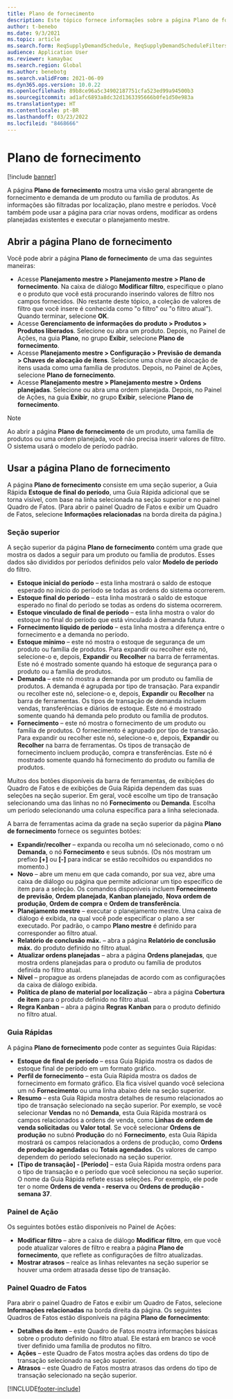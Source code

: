 ```yaml
---
title: Plano de fornecimento
description: Este tópico fornece informações sobre a página Plano de fornecimento e seus recursos.
author: t-benebo
ms.date: 9/3/2021
ms.topic: article
ms.search.form: ReqSupplyDemandSchedule, ReqSupplyDemandScheduleFilters, ReqSupplyDemandItemDetails, ReqTransFuturesActionsPart, ReqSupplyDemandOverviewLegendPart
audience: Application User
ms.reviewer: kamaybac
ms.search.region: Global
ms.author: benebotg
ms.search.validFrom: 2021-06-09
ms.dyn365.ops.version: 10.0.22
ms.openlocfilehash: 89b8ce96a5c34902187751cfa523ed99a94500b3
ms.sourcegitcommit: ad1afc6893a8dc32d1363395666b0fe1d50e983a
ms.translationtype: HT
ms.contentlocale: pt-BR
ms.lasthandoff: 03/23/2022
ms.locfileid: "8468666"
---
```

# <a name="supply-schedule"></a>Plano de fornecimento

[!include [banner](../includes/banner.md)]

A página **Plano de fornecimento** mostra uma visão geral abrangente de fornecimento e demanda de um produto ou família de produtos. As informações são filtradas por localização, plano mestre e períodos. Você também pode usar a página para criar novas ordens, modificar as ordens planejadas existentes e executar o planejamento mestre.

## <a name="open-the-supply-schedule-page"></a>Abrir a página Plano de fornecimento

Você pode abrir a página **Plano de fornecimento** de uma das seguintes maneiras:

- Acesse **Planejamento mestre \> Planejamento mestre \> Plano de fornecimento**. Na caixa de diálogo **Modificar filtro**, especifique o plano e o produto que você está procurando inserindo valores de filtro nos campos fornecidos. (No restante deste tópico, a coleção de valores de filtro que você insere é conhecida como "o filtro" ou "o filtro atual"). Quando terminar, selecione **OK**.
- Acesse **Gerenciamento de informações do produto \> Produtos \> Produtos liberados**. Selecione ou abra um produto. Depois, no Painel de Ações, na guia **Plano**, no grupo **Exibir**, selecione **Plano de fornecimento**.
- Acesse **Planejamento mestre \> Configuração \> Previsão de demanda \> Chaves de alocação de itens**. Selecione uma chave de alocação de itens usada como uma família de produtos. Depois, no Painel de Ações, selecione **Plano de fornecimento**.
- Acesse **Planejamento mestre \> Planejamento mestre \> Ordens planejadas**. Selecione ou abra uma ordem planejada. Depois, no Painel de Ações, na guia **Exibir**, no grupo **Exibir**, selecione **Plano de fornecimento**.

> [!NOTE]
> Ao abrir a página **Plano de fornecimento** de um produto, uma família de produtos ou uma ordem planejada, você não precisa inserir valores de filtro. O sistema usará o modelo de período padrão.

## <a name="use-the-supply-schedule-page"></a>Usar a página Plano de fornecimento

A página **Plano de fornecimento** consiste em uma seção superior, a Guia Rápida **Estoque de final do período**, uma Guia Rápida adicional que se torna visível, com base na linha selecionada na seção superior e no painel Quadro de Fatos. (Para abrir o painel Quadro de Fatos e exibir um Quadro de Fatos, selecione **Informações relacionadas** na borda direita da página.)

### <a name="upper-section"></a>Seção superior

A seção superior da página **Plano de fornecimento** contém uma grade que mostra os dados a seguir para um produto ou família de produtos. Esses dados são divididos por períodos definidos pelo valor **Modelo de período** do filtro.

- **Estoque inicial do período** – esta linha mostrará o saldo de estoque esperado no início do período se todas as ordens do sistema ocorrerem.
- **Estoque final do período** – esta linha mostrará o saldo de estoque esperado no final do período se todas as ordens do sistema ocorrerem.
- **Estoque vinculado de final de período** – esta linha mostra o valor do estoque no final do período que está vinculado à demanda futura.
- **Fornecimento líquido de período** – esta linha mostra a diferença entre o fornecimento e a demanda no período.
- **Estoque mínimo** – este nó mostra o estoque de segurança de um produto ou família de produtos. Para expandir ou recolher este nó, selecione-o e, depois, **Expandir** ou **Recolher** na barra de ferramentas. Este nó é mostrado somente quando há estoque de segurança para o produto ou a família de produtos.
- **Demanda** – este nó mostra a demanda por um produto ou família de produtos. A demanda é agrupada por tipo de transação. Para expandir ou recolher este nó, selecione-o e, depois, **Expandir** ou **Recolher** na barra de ferramentas. Os tipos de transação de demanda incluem vendas, transferências e diários de estoque. Este nó é mostrado somente quando há demanda pelo produto ou família de produtos.
- **Fornecimento** – este nó mostra o fornecimento de um produto ou família de produtos. O fornecimento é agrupado por tipo de transação. Para expandir ou recolher este nó, selecione-o e, depois, **Expandir** ou **Recolher** na barra de ferramentas. Os tipos de transação de fornecimento incluem produção, compra e transferências. Este nó é mostrado somente quando há fornecimento do produto ou família de produtos.

Muitos dos botões disponíveis da barra de ferramentas, de exibições do Quadro de Fatos e de exibições de Guia Rápida dependem das suas seleções na seção superior. Em geral, você escolhe um tipo de transação selecionando uma das linhas no nó **Fornecimento** ou **Demanda**. Escolha um período selecionando uma coluna específica para a linha selecionada.

A barra de ferramentas acima da grade na seção superior da página **Plano de fornecimento** fornece os seguintes botões:

- **Expandir/recolher** – expanda ou recolha um nó selecionado, como o nó **Demanda**, o nó **Fornecimento** e seus subnós. (Os nós mostram um prefixo **\[+\]** ou **\[-\]** para indicar se estão recolhidos ou expandidos no momento.)
- **Novo** – abre um menu em que cada comando, por sua vez, abre uma caixa de diálogo ou página que permite adicionar um tipo específico de item para a seleção. Os comandos disponíveis incluem **Fornecimento de previsão**, **Ordem planejada**, **Kanban planejado**, **Nova ordem de produção**, **Ordem de compra** e **Ordem de transferência**.
- **Planejamento mestre** – executar o planejamento mestre. Uma caixa de diálogo é exibida, na qual você pode especificar o plano a ser executado. Por padrão, o campo **Plano mestre** é definido para corresponder ao filtro atual.
- **Relatório de conclusão máx.** – abra a página **Relatório de conclusão máx.** do produto definido no filtro atual.
- **Atualizar ordens planejadas** – abra a página **Ordens planejadas**, que mostra ordens planejadas para o produto ou família de produtos definida no filtro atual.
- **Nível** – propague as ordens planejadas de acordo com as configurações da caixa de diálogo exibida.
- **Política de plano de material por localização** – abra a página **Cobertura de item** para o produto definido no filtro atual.
- **Regra Kanban** – abra a página **Regras Kanban** para o produto definido no filtro atual.

### <a name="fasttabs"></a>Guia Rápidas

A página **Plano de fornecimento** pode conter as seguintes Guia Rápidas:

- **Estoque de final de período** – essa Guia Rápida mostra os dados de estoque final de período em um formato gráfico.
- **Perfil de fornecimento** – esta Guia Rápida mostra os dados de fornecimento em formato gráfico. Ela fica visível quando você seleciona um nó **Fornecimento** ou uma linha abaixo dele na seção superior.
- **Resumo** – esta Guia Rápida mostra detalhes de resumo relacionados ao tipo de transação selecionado na seção superior. Por exemplo, se você selecionar **Vendas** no nó **Demanda**, esta Guia Rápida mostrará os campos relacionados a ordens de venda, como **Linhas de ordem de venda solicitadas** ou **Valor total**. Se você selecionar **Ordens de produção** no subnó **Produção** do nó **Fornecimento**, esta Guia Rápida mostrará os campos relacionados a ordens de produção, como **Ordens de produção agendadas** ou **Totais agendados**. Os valores de campo dependem do período selecionado na seção superior. 
- **\[Tipo de transação\] - \[Período\]** – esta Guia Rápida mostra ordens para o tipo de transação e o período que você selecionou na seção superior. O nome da Guia Rápida reflete essas seleções. Por exemplo, ele pode ter o nome **Ordens de venda - reserva** ou **Ordens de produção - semana 37**.

### <a name="action-pane"></a>Painel de Ação

Os seguintes botões estão disponíveis no Painel de Ações:

- **Modificar filtro** – abre a caixa de diálogo **Modificar filtro**, em que você pode atualizar valores de filtro e reabra a página **Plano de fornecimento**, que reflete as configurações de filtro atualizadas.
- **Mostrar atrasos** – realce as linhas relevantes na seção superior se houver uma ordem atrasada desse tipo de transação.

### <a name="factbox-pane"></a>Painel Quadro de Fatos

Para abrir o painel Quadro de Fatos e exibir um Quadro de Fatos, selecione **Informações relacionadas** na borda direita da página. Os seguintes Quadros de Fatos estão disponíveis na página **Plano de fornecimento**:

- **Detalhes do item** – este Quadro de Fatos mostra informações básicas sobre o produto definido no filtro atual. Ele estará em branco se você tiver definido uma família de produtos no filtro.
- **Ações** – este Quadro de Fatos mostra ações das ordens do tipo de transação selecionado na seção superior.
- **Atrasos** – este Quadro de Fatos mostra atrasos das ordens do tipo de transação selecionado na seção superior.

[!INCLUDE[footer-include](../../includes/footer-banner.md)]
